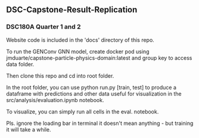 ## DSC-Capstone-Result-Replication
### DSC180A Quarter 1 and 2

Website code is included in the 'docs' directory of this repo.

To run the GENConv GNN model, create docker pod using jmduarte/capstone-particle-physics-domain:latest and group key to access data folder.

Then clone this repo and cd into root folder.

In the root folder, you can use python run.py [train, test] to produce a dataframe with predictions and other data useful for visualization in the src/analysis/evaluation.ipynb notebook. 

To visualize, you can simply run all cells in the eval. notebook.

Pls. ignore the loading bar in terminal it doesn't mean anything - but training it will take a while.
